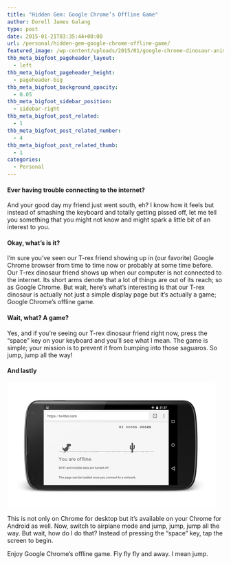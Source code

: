 ```yaml
---
title: "Hidden Gem: Google Chrome’s Offline Game"
author: Dorell James Galang
type: post
date: 2015-01-21T03:35:44+00:00
url: /personal/hidden-gem-google-chrome-offline-game/
featured_image: /wp-content/uploads/2015/01/google-chrome-dinosaur-animate.gif
thb_meta_bigfoot_pageheader_layout:
  - left
thb_meta_bigfoot_pageheader_height:
  - pageheader-big
thb_meta_bigfoot_background_opacity:
  - 0.05
thb_meta_bigfoot_sidebar_position:
  - sidebar-right
thb_meta_bigfoot_post_related:
  - 1
thb_meta_bigfoot_post_related_number:
  - 4
thb_meta_bigfoot_post_related_thumb:
  - 1
categories:
  - Personal
---
```


#### Ever having trouble connecting to the internet?

And your good day my friend just went south, eh? I know how it feels but instead of smashing the keyboard and totally getting pissed off, let me tell you something that you might not know and might spark a little bit of an interest to you.

#### Okay, what&#8217;s is it?

I&#8217;m sure you&#8217;ve seen our T-rex friend showing up in (our favorite) Google Chrome browser from time to time now or probably at some time before. Our T-rex dinosaur friend shows up when our computer is not connected to the internet. Its short arms denote that a lot of things are out of its reach; so as Google Chrome. But wait, here&#8217;s what&#8217;s interesting is that our T-rex dinosaur is actually not just a simple display page but it&#8217;s actually a game; Google Chrome&#8217;s offline game.

#### Wait, what? A game?

Yes, and if you&#8217;re seeing our T-rex dinosaur friend right now, press the &#8220;space&#8221; key on your keyboard and you&#8217;ll see what I mean. The game is simple; your mission is to prevent it from bumping into those saguaros. So jump, jump all the way!

#### And lastly

![](nexus-4-google-chrome-dinosaur.png)

This is not only on Chrome for desktop but it&#8217;s available on your Chrome for Android as well. Now, switch to airplane mode and jump, jump, jump all the way. But wait, how do I do that? Instead of pressing the &#8220;space&#8221; key, tap the screen to begin.

Enjoy Google Chrome&#8217;s offline game. Fly fly fly and away. I mean jump. <span class="wp-font-emots-emo-happy"></span>

[1]: #
